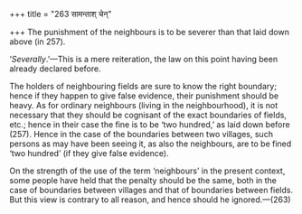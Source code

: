 +++
title = "263 सामन्ताश् चेन्"

+++
The punishment of the neighbours is to be severer than that laid down
above (in 257).

‘*Severally*.’—This is a mere reiteration, the law on this point having
been already declared before.

The holders of neighbouring fields are sure to know the right boundary;
hence if they happen to give false evidence, their punishment should be
heavy. As for ordinary neighbours (living in the neighbourhood), it is
not necessary that they should be cognisant of the exact boundaries of
fields, etc.; hence in their case the fine is to be ‘two hundred,’ as
laid down before (257). Hence in the case of the boundaries between two
villages, such persons as may have been seeing it, as also the
neighbours, are to be fined ‘two hundred’ (if they give false evidence).

On the strength of the use of the term ‘neighbours’ in the present
context, some people have held that the penalty should be the same, both
in the case of boundaries between villages and that of boundaries
between fields. But this view is contrary to all reason, and hence
should he ignored.—(263)



